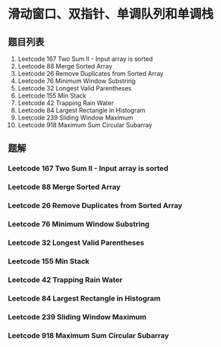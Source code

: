# 滑动窗口、双指针、单调队列和单调栈

## 题目列表

1. Leetcode 167 Two Sum II - Input array is sorted
2. Leetcode 88 Merge Sorted Array
3. Leetcode 26 Remove Duplicates from Sorted Array 
4. Leetcode 76 Minimum Window Substring
5. Leetcode 32 Longest Valid Parentheses 
6. Leetcode 155 Min Stack 
7. Leetcode 42 Trapping Rain Water 
8. Leetcode 84 Largest Rectangle in Histogram
9. Leetcode 239 Sliding Window Maximum  
10. Leetcode 918 Maximum Sum Circular Subarray 

## 题解

### Leetcode 167 Two Sum II - Input array is sorted

### Leetcode 88 Merge Sorted Array

### Leetcode 26 Remove Duplicates from Sorted Array 

### Leetcode 76 Minimum Window Substring

### Leetcode 32 Longest Valid Parentheses 

### Leetcode 155 Min Stack 

### Leetcode 42 Trapping Rain Water 

### Leetcode 84 Largest Rectangle in Histogram

### Leetcode 239 Sliding Window Maximum  

### Leetcode 918 Maximum Sum Circular Subarray 